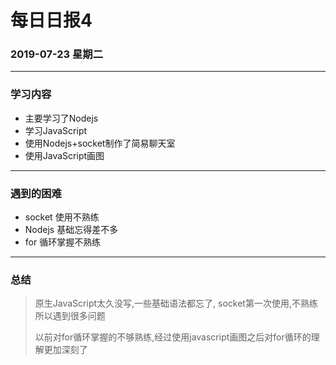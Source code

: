 # 每日日报4

### 2019-07-23 星期二

---

### 学习内容

* 主要学习了Nodejs 
* 学习JavaScript
* 使用Nodejs+socket制作了简易聊天室 
* 使用JavaScript画图 

---

### 遇到的困难

* socket 使用不熟练
* Nodejs 基础忘得差不多
* for 循环掌握不熟练

---

### 总结

> 原生JavaScript太久没写,一些基础语法都忘了, socket第一次使用,不熟练所以遇到很多问题 
>
> 以前对for循环掌握的不够熟练,经过使用javascript画图之后对for循环的理解更加深刻了